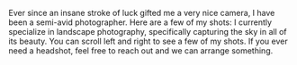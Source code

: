Ever since an insane stroke of luck gifted me a very nice camera, I have been a semi-avid photographer. Here are a few of my shots: I currently specialize in landscape photography, specifically capturing the sky in all of its beauty. You can scroll left and right to see a few of my shots. If you ever need a headshot, feel free to reach out and we can arrange something.

